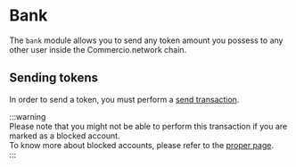 # Bank
The `bank` module allows you to send any token amount you possess to any other user inside the Commercio.network chain. 

## Sending tokens
In order to send a token, you must perform a [send transaction](./tx/send.md).

:::warning    
Please note that you might not be able to perform this transaction if you are marked as a blocked account.  
To know more about blocked accounts, please refer to the [proper page](./blocked-accounts.md).  
:::